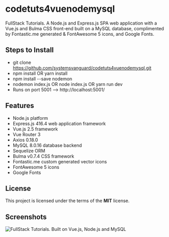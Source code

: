# codetuts4vuenodemysql
FullStack Tutorials.  A Node.js and Express.js SPA web application with a Vue.js and Bulma CSS front-end built on a MySQL database, complimented by Fontastic.me generated & FontAwesome 5 icons, and Google Fonts.

## Steps to Install
- git clone https://github.com/systemsvanguard/codetuts4vuenodemysql.git 
- npm install OR yarn install
- npm install --save nodemon
- nodemon index.js OR node index.js OR yarn run dev
- Runs on port 5001 --> http://localhost:5001/


## Features
- Node.js platform
- Express.js 416.4 web application framework
- Vue.js 2.5 framework
- Vue Router 3
- Axios 0.18.0
- MySQL 8.0.16 database backend
- Sequelize ORM
- Bulma v0.7.4 CSS framework
- Fontastic.me custom generated vector icons
- FontAwesome 5 icons
- Google Fonts


## License
This project is licensed under the terms of the **MIT** license.


## Screenshots

![FullStack Tutorials. Built on Vue.js, Node.js and MySQL](http://ryanhunter.org/images/portfolio/aspcorestatic.png )


